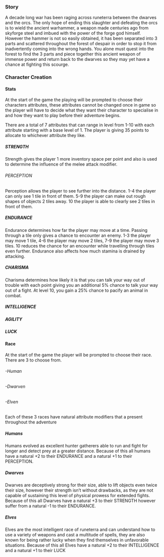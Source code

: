 ### Story

A decade long war has been raging across runeterra between the dwarves and the orcs. The only hope of ending this slaughter and defeating the orcs is to wield the ancient warhammer, a weapon made centuries ago from skyforge steel and imbued with the power of the forge god himself. However the hammer is not so easily obtained, it has been separated into 3 parts and scattered throughout the forest of despair in order to stop it from inadvertently coming into the wrong hands. You alone must quest into the forest to find the 3 parts and piece together this ancient weapon of immense power and return back to the dwarves so they may yet have a chance at fighting this scourge.


### Character Creation

#### Stats

At the start of the game the playing will be prompted to choose their characters attributes, these attributes cannot be changed once in game so the player will have to decide what they want their character to specialise in and how they want to play before their adventure begins.

There are a total of 7 attributes that can range in level from 1-10 with each attribute starting with a base level of 1. The player is giving 35 points to allocate to whichever attribute they like.


##### STRENGTH 
Strength gives the player 1 more inventory space per point and also is used to determine the influence of the melee attack modifier.

###### PERCEPTION
Perception allows the player to see further into the distance. 1-4 the player can only see 1 tile in front of them. 5-9 the player can make out rough shapes of objects 2 tiles away. 10 the player is able to clearly see 2 tiles in front of them.

##### ENDURANCE
Endurance determines how far the player may move at a time. Passing through a tile only gives a chance to encounter an enemy. 1-3 the player may move 1 tile, 4-6 the player may move 2 tiles, 7-9 the player may move 3 tiles. 10 reduces the chance for an encounter while travelling through tiles even further. Endurance also affects how much stamina is drained by attacking.

##### CHARISMA
Charisma determines how likely it is that you can talk your way out of trouble with each point giving you an additional 5% chance to talk your way out of a fight. At level 10, you gain a 25% chance to pacify an animal in combat.

##### INTELLIGENCE
##### AGILITY

##### LUCK

#### Race



At the start of the game the player will be prompted to choose their race. There are 3 to choose from.
	
###### -Human
###### -Dwarven
###### -Elven

Each of these 3 races have natural attribute modifiers that a present throughout the adventure

##### Humans
Humans evolved as excellent hunter gatherers able to run and fight for longer and detect prey at a greater distance. Because of this all humans have a natural +2 to their ENDURANCE and a natural +1 to their PERCEPTION.

##### Dwarves
Dwarves are deceptively strong for their size, able to lift objects even twice their size, however their strength isn’t without drawbacks, as they are not capable of sustaining this level of physical prowess for extended fights. Because of this all Dwarves have a natural +3 to their STRENGTH however suffer from a natural -1 to their ENDURANCE.

##### Elves
Elves are the most intelligent race of runeterra and can understand how to use a variety of weapons and cast a multitude of spells, they are also known for being rather lucky when they find themselves in unfavorable situations. Because of this all Elves have a natural +2 to their INTELLIGENCE and a natural +1 to their LUCK 
